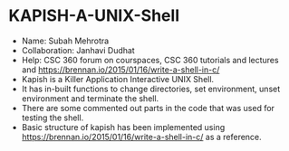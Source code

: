 # KAPISH-A-UNIX-Shell
- Name: Subah Mehrotra
- Collaboration: Janhavi Dudhat
- Help: CSC 360 forum on courspaces, CSC 360 tutorials and lectures and https://brennan.io/2015/01/16/write-a-shell-in-c/
- Kapish is a Killer Application Interactive UNIX Shell.
- It has in-built functions to change directories, set environment, unset environment and terminate the shell.
- There are some commented out parts in the code that was used for testing the shell.
- Basic structure of kapish has been implemented using https://brennan.io/2015/01/16/write-a-shell-in-c/ as a reference.